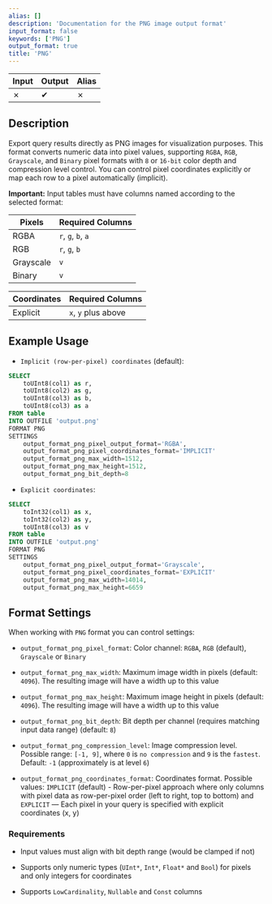 ```yaml
---
alias: []
description: 'Documentation for the PNG image output format'
input_format: false
keywords: ['PNG']
output_format: true
title: 'PNG'
---
```



| Input | Output | Alias |
|-------|--------|-------|
| ✗     | ✔      |   ✗   |

	
## Description 

Export query results directly as PNG images for visualization purposes. This format converts numeric data into pixel values, supporting `RGBA`, `RGB`, `Grayscale`, and `Binary` pixel formats with `8` or `16-bit` color depth and compression level control. You can control pixel coordinates explicitly or map each row to a pixel automatically (implicit).

**Important:** Input tables must have columns named according to the selected format:


| Pixels | Required Columns          | 
|--------------|---------------------------|
| RGBA         | `r`, `g`, `b`, `a`        | 
| RGB          | `r`, `g`, `b`             |                              
| Grayscale    | `v`                       | 
| Binary       | `v`                       |


| Coordinates | Required Columns          |
|-------------|---------------------------| 
|Explicit     | `x`, `y` plus above       | 



## Example Usage 
- `Implicit (row-per-pixel) coordinates` (default):
```sql
SELECT 
    toUInt8(col1) as r, 
    toUInt8(col2) as g,
    toUInt8(col3) as b, 
    toUInt8(col3) as a 
FROM table
INTO OUTFILE 'output.png'
FORMAT PNG
SETTINGS 
    output_format_png_pixel_output_format='RGBA', 
    output_format_png_pixel_coordinates_format='IMPLICIT'
    output_format_png_max_width=1512,
    output_format_png_max_height=1512,
    output_format_png_bit_depth=8
```

- `Explicit coordinates`:
```sql
SELECT 
    toInt32(col1) as x,
    toInt32(col2) as y,
    toUInt8(col3) as v
FROM table
INTO OUTFILE 'output.png'
FORMAT PNG
SETTINGS 
    output_format_png_pixel_output_format='Grayscale', 
    output_format_png_pixel_coordinates_format='EXPLICIT'
    output_format_png_max_width=14014,
    output_format_png_max_height=6659
```

## Format Settings 
When working with `PNG` format you can control settings:

- `output_format_png_pixel_format`: Color channel: `RGBA`, `RGB` (default), `Grayscale` or `Binary`

- `output_format_png_max_width`: Maximum image width in pixels (default: `4096`). The resulting image will have a width up to this value

- `output_format_png_max_height`: Maximum image height in pixels (default: `4096`). The resulting image will have a width up to this value

- `output_format_png_bit_depth`: Bit depth per channel (requires matching input data range) (default: `8`)

- `output_format_png_compression_level`: Image compression level. Possible range: `[-1, 9]`, where `0` is `no compression` and `9` is the `fastest`. Default: `-1` (approximately is at level `6`)

- `output_format_png_coordinates_format`: Coordinates format. Possible values: `IMPLICIT` (default) - Row-per-pixel approach where only columns with pixel data as row-per-pixel order (left to right, top to bottom) and `EXPLICIT` — Each pixel in your query is specified with explicit coordinates (x, y)

### Requirements

* Input values must align with bit depth range (would be clamped if not)

* Supports only numeric types (`UInt*`, `Int*`, `Float*` and `Bool`) for pixels and only integers for coordinates

* Supports `LowCardinality`, `Nullable` and `Const` columns
